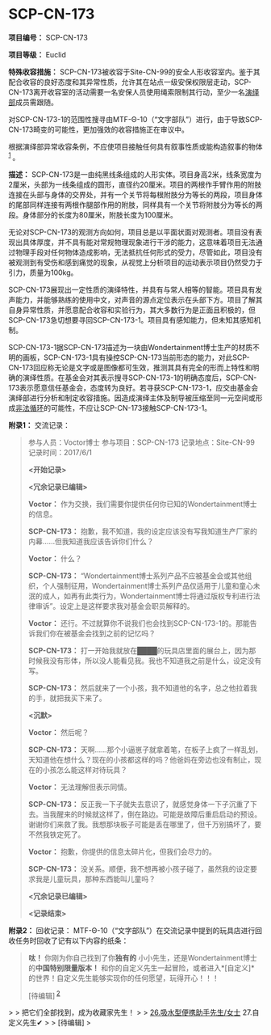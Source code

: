 # SCP-CN-173


**项目编号：** SCP-CN-173

**项目等级：** Euclid

**特殊收容措施：** SCP-CN-173被收容于Site-CN-99的安全人形收容室内。鉴于其配合收容的良好态度和其异常性质，允许其在站点一级安保权限层走动，SCP-CN-173离开收容室的活动需要一名安保人员使用绳索限制其行动，至少一名[演绎部](//scp-wiki-cn.wikidot.comhttp://scp-wiki-cn.wikidot.com/deduction-department)成员需跟随。

对SCP-CN-173-1的范围性搜寻由MTF-Θ-10（“文字部队”）进行，由于导致SCP-CN-173畸变的可能性，更加强效的收容措施正在审议中。

根据演绎部异常收容条例，不应使项目接触任何具有叙事性质或能构造叙事的物体<sup class='footnoteref'>
 <a shape='rect' class='footnoteref' id='footnoteref-1' href='javascript:;' onclick='WIKIDOT.page.utils.scrollToReference(&apos;footnote-1&apos;)'>1</a>
</sup>。

**描述：** SCP-CN-173是一由纯黑线条组成的人形实体。项目身高2米，线条宽度为2厘米，头部为一线条组成的圆形，直径约20厘米。项目的两根作手臂作用的附肢连接在头部与身体的交界处，并有一个关节将每根附肢分为等长的两段，项目身体的尾部同样连接有两根作腿部作用的附肢，同样具有一个关节将附肢分为等长的两段。身体部分的长度为80厘米，附肢长度为100厘米。

无论对SCP-CN-173的观测方向如何，项目总是以平面状面对观测者。项目没有表现出具体厚度，并不具有能对常规物理现象进行干涉的能力，这意味着项目无法通过物理手段对任何物体造成影响，无法抵抗任何形式的受力，尽管如此，项目没有被观测到有受伤和感到痛觉的现象，从视觉上分析项目的运动表示项目仍然受力于引力，质量为100kg。

SCP-CN-173展现出一定性质的演绎特性，并具有与常人相等的智能。项目具有发声能力，并能够熟练的使用中文，对声音的源点定位表示在头部下方。项目了解其自身异常性质，并愿意配合收容和实验行为，其大多数行为是正面且积极的，但SCP-CN-173急切想要寻回SCP-CN-173-1。项目具有感知能力，但未知其感知机制。

SCP-CN-173-1据SCP-CN-173描述为一块由Wondertainment博士生产的材质不明的画板，SCP-CN-173-1具有操控SCP-CN-173当前形态的能力，对此SCP-CN-173回应称无论是文字或是图像都可生效，推测其具有完全的形而上特性和明确的演绎性质。在基金会对其表示搜寻SCP-CN-173-1的明确态度后，SCP-CN-173表示愿意信任基金会，态度转为良好。若寻获SCP-CN-173-1，应交由基金会演绎部进行分析和制定收容措施。因造成演绎主体及制导被压缩至同一元空间或形成[非法循环](//scp-wiki-cn.wikidot.comhttp://scp-wiki-cn.wikidot.com/scp-cn-909)的可能性，不应让SCP-CN-173接触SCP-CN-173-1。

**附录1：** 交流记录：


> 参与人员：Voctor博士
参与项目：SCP-CN-173
记录地点：Site-CN-99
记录时间：2017/6/1
> 
> **<开始记录>** 
> 
> **<冗余记录已编辑>** 
> 
> **Voctor：** 作为交换，我们需要你提供任何你已知的Wondertainment博士的信息。
> 
> **SCP-CN-173：** 抱歉，我不知道，我的设定应该没有写我知道生产厂家的内幕……但我知道我应该告诉你们什么？
> 
> **Voctor：** 什么？
> 
> **SCP-CN-173：** “Wondertainment博士系列产品不应被基金会或其他组织，个人强制征用，Wondertainment博士系列产品仅适用于儿童和童心未泯的成人，如再有此类行为，Wondertainment博士将通过版权专利进行法律审诉”。设定上是这样要求我对基金会职员解释的。
> 
> **Voctor：** 还行。不过就算你不说我们也会找到SCP-CN-173-1的。那能告诉我们你在被基金会找到之前的记忆吗？
> 
> **SCP-CN-173：** 打一开始我就放在████的玩具店里面的展台上，因为那时候我没有形体，所以没人能看见我。我也不知道我之前是什么，设定没有写。
> 
> **SCP-CN-173：** 然后就来了一个小孩，我不知道他的名字，总之他拉着我的手，就把我买下来了。
> 
> **<沉默>** 
> 
> **Voctor：** 然后呢？
> 
> **SCP-CN-173：** 天啊……那个小逼崽子就拿着笔，在板子上疯了一样乱划，天知道他在想什么？现在的小孩都这样的吗？他爸妈在旁边也没有制止，现在的小孩怎么能这样对待玩具？
> 
> **Voctor：** 无法理解但表示同情。
> 
> **SCP-CN-173：** 反正我一下子就失去意识了，就感觉身体一下子沉重了下去。当我醒来的时候就这样了，倒在路边。可能是故障后重启启动的预设。谢谢你们来救了我。我想那块板子可能是丢在哪里了，但千万别搞坏了，要不然我铁定死了。
> 
> **Voctor：** 抱歉，你提供的信息太碎片化，但我们会尽力的。
> 
> **SCP-CN-173：** 没关系。顺便，我不想再被小孩子碰了，虽然我的设定要求我是儿童玩具，那种东西能叫儿童吗？
> 
> **<冗余记录已编辑>** 
> 
> **<记录结束>** 
> 

**附录2：** 回收记录：
MTF-Θ-10（“文字部队”）在交流记录中提到的玩具店进行回收任务时回收了记有以下内容的纸条：


> **呔！** 你刚为你自己找到了你**独有的** 小小先生，还是Wondertainment博士的**中国特别限量版本！** 和你的自定义先生一起冒险，或者进入*[自定义]* 的世界！自定义先生能够实现你的任何愿望，玩得开心！！！
> 
> [待编辑]<sup class='footnoteref'>
 <a shape='rect' class='footnoteref' id='footnoteref-2' href='javascript:;' onclick='WIKIDOT.page.utils.scrollToReference(&apos;footnote-2&apos;)'>2</a>
</sup>
> 
> 把它们全部找到，成为收藏家先生！
> 
> <a shape='rect' href='http://scp-wiki-cn.wikidot.com/scp-cn-162'>26.&#21560;&#27700;&#22411;&#20415;&#25658;&#21161;&#25163;&#20808;&#29983;/&#22899;&#22763;</a>
27.自定义先生✔
> 
> [待编辑]
> 



